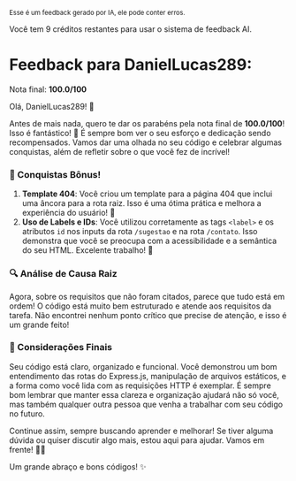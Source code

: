 <sup>Esse é um feedback gerado por IA, ele pode conter erros.</sup>

Você tem 9 créditos restantes para usar o sistema de feedback AI.

# Feedback para DanielLucas289:

Nota final: **100.0/100**

Olá, DanielLucas289! 🚀

Antes de mais nada, quero te dar os parabéns pela nota final de **100.0/100**! Isso é fantástico! 🎉 É sempre bom ver o seu esforço e dedicação sendo recompensados. Vamos dar uma olhada no seu código e celebrar algumas conquistas, além de refletir sobre o que você fez de incrível!

### 🎉 Conquistas Bônus!

1. **Template 404**: Você criou um template para a página 404 que inclui uma âncora para a rota raiz. Isso é uma ótima prática e melhora a experiência do usuário! 👏
2. **Uso de Labels e IDs**: Você utilizou corretamente as tags `<label>` e os atributos `id` nos inputs da rota `/sugestao` e na rota `/contato`. Isso demonstra que você se preocupa com a acessibilidade e a semântica do seu HTML. Excelente trabalho! 🙌

### 🔍 Análise de Causa Raiz

Agora, sobre os requisitos que não foram citados, parece que tudo está em ordem! O código está muito bem estruturado e atende aos requisitos da tarefa. Não encontrei nenhum ponto crítico que precise de atenção, e isso é um grande feito! 

### 📝 Considerações Finais

Seu código está claro, organizado e funcional. Você demonstrou um bom entendimento das rotas do Express.js, manipulação de arquivos estáticos, e a forma como você lida com as requisições HTTP é exemplar. É sempre bom lembrar que manter essa clareza e organização ajudará não só você, mas também qualquer outra pessoa que venha a trabalhar com seu código no futuro.

Continue assim, sempre buscando aprender e melhorar! Se tiver alguma dúvida ou quiser discutir algo mais, estou aqui para ajudar. Vamos em frente! 💪🚀

Um grande abraço e bons códigos! ✨